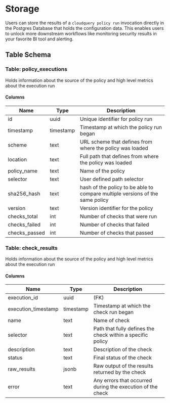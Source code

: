 # Storage


Users can store the results of a `cloudquery policy run` invocation directly in the Postgres Database that holds the configuration data. This enables users to unlock more downstream workflows like monitoring security results in your favorite BI tool and alerting.

## Table Schema

### Table: policy_executions
Holds information about the source of the policy and high level metrics about the execution run 
#### Columns
| Name        | Type           | Description  |
| ------------- | ------------- | -----  |
|id|uuid|Unique identifier for policy run|
|timestamp|timestamp|Timestamp at which the policy run began|
|scheme|text|URL scheme that defines from where the policy was loaded|
|location|text|Full path that defines from where the policy was loaded|
|policy_name|text|Name of the policy|
|selector|text|User defined path selector|
|sha256_hash|text|hash of the policy to be able to compare multiple versions of the same policy|
|version|text|Version identifier for the policy|
|checks_total|int|Number of checks that were run|
|checks_failed|int|Number of checks that failed|
|checks_passed|int|Number of checks that passed|




### Table: check_results
Holds information about the source of the policy and high level metrics about the execution run 
#### Columns
| Name        | Type           | Description  |
| ------------- | ------------- | -----  |
|execution_id|uuid|(FK)|
|execution_timestamp|timestamp|Timestamp at which the check run began|
|name|text|Name of check|
|selector|text|Path that fully defines the check within a specific policy |
|description|text|Description of the check|
|status|text|Final status of the check|
|raw_results|jsonb|Raw output of the results returned by the check|
|error|text|Any errors that occurred during the execution of the check|
  
